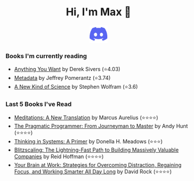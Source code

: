 <h1 align="center">Hi, I'm Max 👋</h1>

<p align="center">
  <a href="https://discord.gg/WjEFnzC">
    <img alt="Discord" title="Discord" height="48" width="48" src="assets/discordIcon.svg">
  </a>
</p>

### Books I'm currently reading

<!-- GOODREADS-LIST:START -->
- [Anything You Want](https://www.goodreads.com/review/show/4764904461?utm_medium=api&utm_source=rss) by Derek Sivers (⭐️4.03)
- [Metadata](https://www.goodreads.com/review/show/4363459975?utm_medium=api&utm_source=rss) by Jeffrey Pomerantz (⭐️3.74)
- [A New Kind of Science](https://www.goodreads.com/review/show/4668876684?utm_medium=api&utm_source=rss) by Stephen Wolfram (⭐️3.6)
<!-- GOODREADS-LIST:END -->
### Last 5 Books I've Read

<!-- GOODREADS-READ-LIST:START -->
- [Meditations: A New Translation](https://www.goodreads.com/review/show/4682123972?utm_medium=api&utm_source=rss) by Marcus Aurelius (⭐⭐⭐⭐)
- [The Pragmatic Programmer: From Journeyman to Master](https://www.goodreads.com/review/show/4319439872?utm_medium=api&utm_source=rss) by Andy Hunt (⭐⭐⭐⭐)
- [Thinking in Systems: A Primer](https://www.goodreads.com/review/show/4286378104?utm_medium=api&utm_source=rss) by Donella H. Meadows (⭐⭐⭐)
- [Blitzscaling: The Lightning-Fast Path to Building Massively Valuable Companies](https://www.goodreads.com/review/show/3868246701?utm_medium=api&utm_source=rss) by Reid Hoffman (⭐⭐⭐⭐)
- [Your Brain at Work: Strategies for Overcoming Distraction, Regaining Focus, and Working Smarter All Day Long](https://www.goodreads.com/review/show/4593763340?utm_medium=api&utm_source=rss) by David Rock (⭐⭐⭐⭐)
<!-- GOODREADS-READ-LIST:END -->

